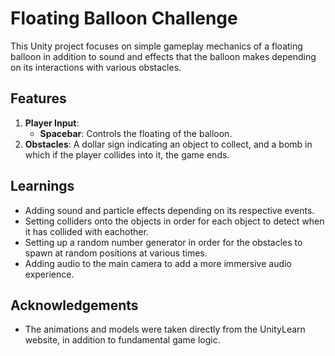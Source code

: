 # Floating Balloon Challenge

This Unity project focuses on simple gameplay mechanics of a floating balloon in addition to sound and effects that the balloon makes depending on its interactions with various obstacles.

## Features

1. **Player Input**:
   - **Spacebar**: Controls the floating of the balloon.
2. **Obstacles**: A dollar sign indicating an object to collect, and a bomb in which if the player collides into it, the game ends.

## Learnings

- Adding sound and particle effects depending on its respective events.
- Setting colliders onto the objects in order for each object to detect when it has collided with eachother.
- Setting up a random number generator in order for the obstacles to spawn at random positions at various times.
- Adding audio to the main camera to add a more immersive audio experience.

## Acknowledgements

- The animations and models were taken directly from the UnityLearn website, in addition to fundamental game logic.
